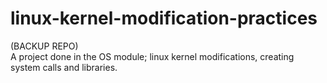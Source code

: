 # linux-kernel-modification-practices
(BACKUP REPO)<br />
A project done in the OS module; linux kernel modifications, creating system calls and libraries.
